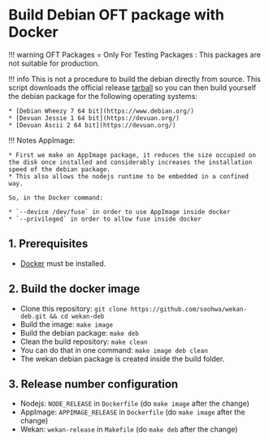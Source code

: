 # Build Debian OFT package with Docker

!!! warning
    OFT Packages = Only For Testing Packages : This packages are not suitable for production.

!!! info
    This is not a procedure to build the debian directly from source. This script downloads the official release [tarball](https://releases.wekan.team/) so you can then build yourself the debian package for the following operating systems:

    * [Debian Wheezy 7 64 bit](https://www.debian.org/)
    * [Devuan Jessie 1 64 bit](https://devuan.org/)
    * [Devuan Ascii 2 64 bit](https://devuan.org/)

!!! Notes
    AppImage:

    * First we make an AppImage package, it reduces the size occupied on the disk once installed and considerably increases the installation speed of the debian package.
    * This also allows the nodejs runtime to be embedded in a confined way.

    So, in the Docker command:
    
    * `--device /dev/fuse` in order to use AppImage inside docker
    * `--privileged` in order to allow fuse inside docker

## 1. Prerequisites

* [Docker](https://docs.docker.com/install/) must be installed.

## 2. Build the docker image

* Clone this repository: `git clone https://github.com/soohwa/wekan-deb.git && cd wekan-deb`
* Build the image: `make image`
* Build the debian package: `make deb`
* Clean the build repository: `make clean`
* You can do that in one command: `make image deb clean`
* The wekan debian package is created inside the build folder.

## 3. Release number configuration

* Nodejs: `NODE_RELEASE` in `Dockerfile` (do `make image` after the change)
* AppImage: `APPIMAGE_RELEASE` in `Dockerfile` (do `make image` after the change)
* Wekan: `wekan-release` in `Makefile` (do `make deb` after the change)

